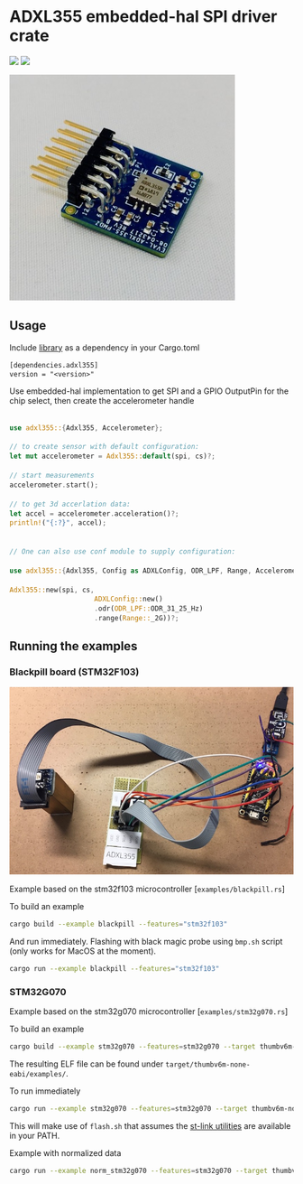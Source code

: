 # ADXL355 embedded-hal SPI driver crate

![](https://img.shields.io/crates/v/adxl355.svg)
![](https://docs.rs/adxl355/badge.svg)

![](images/adxl355-breakout.jpg)

## Usage

Include [library](https://crates.io/crates/adxl355) as a dependency in your Cargo.toml


```
[dependencies.adxl355]
version = "<version>"
```

Use embedded-hal implementation to get SPI and a GPIO OutputPin for the chip select, then create the accelerometer handle

```rust

use adxl355::{Adxl355, Accelerometer};

// to create sensor with default configuration:
let mut accelerometer = Adxl355::default(spi, cs)?;

// start measurements
accelerometer.start();

// to get 3d accerlation data:
let accel = accelerometer.acceleration()?;
println!("{:?}", accel);


// One can also use conf module to supply configuration:

use adxl355::{Adxl355, Config as ADXLConfig, ODR_LPF, Range, Accelerometer};

Adxl355::new(spi, cs,
                     ADXLConfig::new()
                     .odr(ODR_LPF::ODR_31_25_Hz)
                     .range(Range::_2G))?;
```

## Running the examples

### Blackpill board (STM32F103)

![](images/adxl355-dev-setup.jpg)

Example based on the stm32f103 microcontroller [`examples/blackpill.rs`]

To build an example

```bash
cargo build --example blackpill --features="stm32f103"
```

And run immediately. Flashing with black magic probe using `bmp.sh` script (only works for MacOS at the moment).

```bash
cargo run --example blackpill --features="stm32f103"
```

### STM32G070

Example based on the stm32g070 microcontroller [`examples/stm32g070.rs`]

To build an example

```bash
cargo build --example stm32g070 --features=stm32g070 --target thumbv6m-none-eabi
```

The resulting ELF file can be found under `target/thumbv6m-none-eabi/examples/`.

To run immediately

```bash
cargo run --example stm32g070 --features=stm32g070 --target thumbv6m-none-eabi
```

This will make use of `flash.sh` that assumes the [st-link utilities](https://github.com/texane/stlink) are available in your PATH.


Example with normalized data

```bash
cargo run --example norm_stm32g070 --features=stm32g070 --target thumbv6m-none-eabi
```